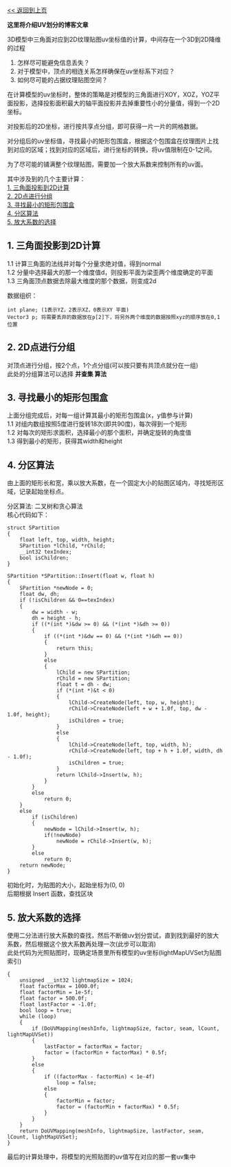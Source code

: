 [<< 返回到上页](../index.md)

**这里将介绍UV划分的博客文章**  

3D模型中三角面对应到2D纹理贴图uv坐标值的计算，中间存在一个3D到2D降维的过程  
1. 怎样尽可能避免信息丢失？  
2. 对于模型中，顶点的相连关系怎样确保在uv坐标系下对应？  
3. 如何尽可能的占据纹理贴图空间？  

在计算模型的uv坐标时，整体的策略是对模型的三角面进行XOY，XOZ，YOZ平面投影，选择投影面积最大的轴平面投影并去掉重要性小的分量值，得到一个2D坐标。  

对投影后的2D坐标，进行按共享点分组，即可获得一片一片的网格数据。  

对分组后的uv坐标值，寻找最小的矩形包围盒，根据这个包围盒在纹理图片上找到对应的区域；找到对应的区域后，进行坐标的转换，将uv值限制在0-1之间。  

为了尽可能的铺满整个纹理贴图，需要加一个放大系数来控制所有的uv面。  

其中涉及到的几个主要计算：  
[1. 三角面投影到2D计算](#1)  
[2. 2D点进行分组](#2)  
[3. 寻找最小的矩形包围盒](#3)  
[4. 分区算法](#4)  
[5. 放大系数的选择](#5)  

<span id="1"></span>
## **1. 三角面投影到2D计算**  

1.1 计算三角面的法线并对每个分量求绝对值，得到normal  
1.2 分量中选择最大的那一个维度值d，则投影平面为梁歪两个维度确定的平面  
1.3 三角面顶点数据去除最大维度的那个数据，则变成2d  

数据组织：  
```
int plane; (1表示YZ，2表示XZ，0表示XY 平面)
Vector3 p; 将需要丢弃的数据放在p[2]下，将另外两个维度的数据按照xyz的顺序放在0,1位置  
```

<span id="2"></span>
## **2. 2D点进行分组**  

对顶点进行分组，按2个点，1个点分组(可以按只要有共顶点就分在一组)  
此处的分组算法可以选择 **并查集 算法**  

<span id="3"></span>
## **3. 寻找最小的矩形包围盒**  

上面分组完成后，对每一组计算其最小的矩形包围盒(x，y值参与计算)  
1.1 对组内数组按照5度进行旋转18次(即共90度)，每次得到一个矩形  
1.2 对每次的矩形求面积，选择最小的那个面积，并确定旋转的角度值  
1.3 得到最小的矩形，获得其width和height  

<span id="4"></span>
## **4. 分区算法**  

由上面的矩形长和宽，乘以放大系数，在一个固定大小的贴图区域内，寻找矩形区域，记录起始坐标点。  

分区算法: 二叉树和贪心算法  
核心代码如下：  
```
struct SPartition
{
    float left, top, width, height;
    SPartition *lChild, *rChild;
    __int32 texIndex;
    bool isChildren;
}

SPartition *SPartition::Insert(float w, float h)
{
    SPartition *newNode = 0;
    float dw, dh;
    if (!isChildren && 0==texIndex)
    {
        dw = width - w;
        dh = height - h;
        if ((*(int *)&dw >= 0) && (*(int *)&dh >= 0))
        {
            if ((*(int *)&dw == 0) && (*(int *)&dh == 0))
            {
                return this;
            }
            else
            {
                lChild = new SPartition;
                rChild = new SPartition;
                float t = dh - dw;
                if (*(int *)&t < 0)
                {
                    lChild->CreateNode(left, top, w, height);
                    rChild->CreateNode(left + w + 1.0f, top, dw - 1.0f, height);
                    isChildren = true;
                }
                else
                {
                    lChild->CreateNode(left, top, width, h);
                    rChild->CreateNode(left, top + h + 1.0f, width, dh - 1.0f);
                    isChildren = true;
                }
                return lChild->Insert(w, h);
            }
        }
        else
            return 0;   
    }
    else 
        if (isChildren)
        {
            newNode = lChild->Insert(w, h);
            if(!newNode)
                newNode = rChild->Insert(w, h);
        }
        else 
            return 0;
    return newNode;
}
```
初始化时，为贴图的大小，起始坐标为(0, 0)  
后期根据 Insert 函数，查找区块  

<span id="5"></span>
## **5. 放大系数的选择**  
使用二分法进行放大系数的查找，然后不断做uv划分尝试，直到找到最好的放大系数，然后根据这个放大系数再处理一次(此步可以取消)   
此处代码为光照贴图时，现确定场景里所有模型的uv坐标(lightMapUVSet为贴图索引)  
```
{
    unsigned __int32 lightmapSize = 1024;
    float factorMax = 1000.0f;
    float factorMin = 1e-5f;
    float factor = 500.0f;
    float lastFactor = -1.0f;
    bool loop = true;
    while (loop)
    {
        if (DoUVMapping(meshInfo, lightmapSize, factor, seam, lCount, lightMapUVSet))
        {
            lastFactor = factorMax = factor;
            factor = (factorMin + factorMax) * 0.5f;
        }
        else
        {
            if ((factorMax - factorMin) < 1e-4f)
                loop = false;
            else
            {
                factorMin = factor;
                factor = (factorMin + factorMax) * 0.5f;
            }
        }
    }
    return DoUVMapping(meshInfo, lightmapSize, lastFactor, seam, lCount, lightMapUVSet);
}
```

最后的计算处理中，将模型的光照贴图的uv值写在对应的那一套uv集中  